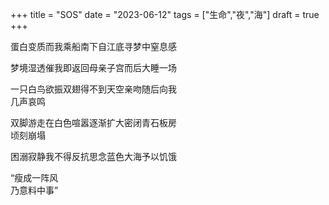 +++
title = "SOS"
date = "2023-06-12"
tags = ["生命","夜","海"]
draft = true
+++

蛋白变质而我乘船南下自江底寻梦中窒息感<br>

梦境湿透催我即返回母亲子宫而后大睡一场<br>

一只白鸟欲振双翅得不到天空亲吻随后向我<br>
几声哀鸣<br>

双脚游走在白色喧嚣逐渐扩大密闭青石板房<br>
顷刻崩塌<br>

困溺寂静我不得反抗思念蓝色大海予以饥饿<br>

“瘦成一阵风<br>
乃意料中事”<br>
